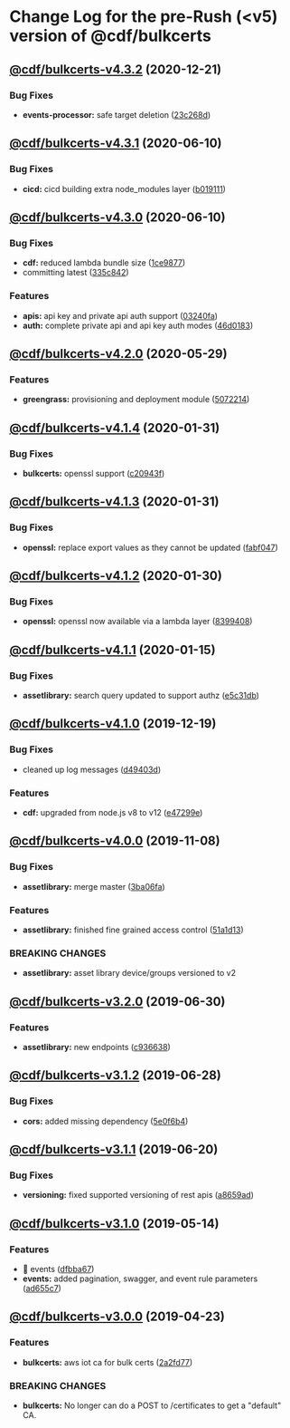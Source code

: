 # Change Log for the pre-Rush (<v5) version of @cdf/bulkcerts

## [@cdf/bulkcerts-v4.3.2](@cdf/bulkcerts-v4.3.1...@cdf/bulkcerts-v4.3.2) (2020-12-21)

### Bug Fixes

- **events-processor:** safe target deletion ([23c268d](23c268d1ca40e1b53c8d371f8fb22d0bf34c885f))

## [@cdf/bulkcerts-v4.3.1](@cdf/bulkcerts-v4.3.0...@cdf/bulkcerts-v4.3.1) (2020-06-10)

### Bug Fixes

- **cicd:** cicd building extra node_modules layer ([b019111](b019111adadea7bac04ed3aaa35254c3137615e0))

## [@cdf/bulkcerts-v4.3.0](@cdf/bulkcerts-v4.2.0...@cdf/bulkcerts-v4.3.0) (2020-06-10)

### Bug Fixes

- **cdf:** reduced lambda bundle size ([1ce9877](1ce9877878831dac78b00ddbc5589cadead19d53))
- committing latest ([335c842](335c84223ab2a860c52766559b220170a64c7c17))

### Features

- **apis:** api key and private api auth support ([03240fa](03240fad4867ada8d9babd68d1124e6e4f7770da))
- **auth:** complete private api and api key auth modes ([46d0183](46d0183e779e21a7ad39e879481b369bec2d060f))

## [@cdf/bulkcerts-v4.2.0](@cdf/bulkcerts-v4.1.4...@cdf/bulkcerts-v4.2.0) (2020-05-29)

### Features

- **greengrass:** provisioning and deployment module ([5072214](5072214fb81a0d6a8f8641bf0f52fefb7f2ad950))

## [@cdf/bulkcerts-v4.1.4](@cdf/bulkcerts-v4.1.3...@cdf/bulkcerts-v4.1.4) (2020-01-31)

### Bug Fixes

- **bulkcerts:** openssl support ([c20943f](c20943ff8594b614fda6adf04c2d8a7388d997d9))

## [@cdf/bulkcerts-v4.1.3](@cdf/bulkcerts-v4.1.2...@cdf/bulkcerts-v4.1.3) (2020-01-31)

### Bug Fixes

- **openssl:** replace export values as they cannot be updated ([fabf047](fabf047016b3c57b3bf56108fc9a6ce9fbeb44e5))

## [@cdf/bulkcerts-v4.1.2](@cdf/bulkcerts-v4.1.1...@cdf/bulkcerts-v4.1.2) (2020-01-30)

### Bug Fixes

- **openssl:** openssl now available via a lambda layer ([8399408](8399408649b2a8f3074500c1ae43844dd3f5147a))

## [@cdf/bulkcerts-v4.1.1](@cdf/bulkcerts-v4.1.0...@cdf/bulkcerts-v4.1.1) (2020-01-15)

### Bug Fixes

- **assetlibrary:** search query updated to support authz ([e5c31db](e5c31db609841406d98733e62e3ed93073ffbb1f))

## [@cdf/bulkcerts-v4.1.0](@cdf/bulkcerts-v4.0.0...@cdf/bulkcerts-v4.1.0) (2019-12-19)

### Bug Fixes

- cleaned up log messages ([d49403d](d49403d11f3f73ea8c5ce061bfa790ec40cd8c13))

### Features

- **cdf:** upgraded from node.js v8 to v12 ([e47299e](e47299ee399acf6554a0845048c4fed99251c2b1))

## [@cdf/bulkcerts-v4.0.0](@cdf/bulkcerts-v3.2.0...@cdf/bulkcerts-v4.0.0) (2019-11-08)

### Bug Fixes

- **assetlibrary:** merge master ([3ba06fa](3ba06fa9fc5b264ceaed0f97ccf45fab97d57a08))

### Features

- **assetlibrary:** finished fine grained access control ([51a1d13](51a1d134ec48be2d62edc575998752ff866230bf))

### BREAKING CHANGES

- **assetlibrary:** asset library device/groups versioned to v2

## [@cdf/bulkcerts-v3.2.0](@cdf/bulkcerts-v3.1.2...@cdf/bulkcerts-v3.2.0) (2019-06-30)

### Features

- **assetlibrary:** new endpoints ([c936638](c936638))

## [@cdf/bulkcerts-v3.1.2](@cdf/bulkcerts-v3.1.1...@cdf/bulkcerts-v3.1.2) (2019-06-28)

### Bug Fixes

- **cors:** added missing dependency ([5e0f6b4](5e0f6b4))

## [@cdf/bulkcerts-v3.1.1](@cdf/bulkcerts-v3.1.0...@cdf/bulkcerts-v3.1.1) (2019-06-20)

### Bug Fixes

- **versioning:** fixed supported versioning of rest apis ([a8659ad](a8659ad))

## [@cdf/bulkcerts-v3.1.0](@cdf/bulkcerts-v3.0.0...@cdf/bulkcerts-v3.1.0) (2019-05-14)

### Features

- 🎸 events ([dfbba67](dfbba67))
- **events:** added pagination, swagger, and event rule parameters ([ad655c7](ad655c7))

## [@cdf/bulkcerts-v3.0.0](@cdf/bulkcerts-v2.0.0...@cdf/bulkcerts-v3.0.0) (2019-04-23)

### Features

- **bulkcerts:** aws iot ca for bulk certs ([2a2fd77](2a2fd77))

### BREAKING CHANGES

- **bulkcerts:** No longer can do a POST to /certificates to get a "default" CA.

